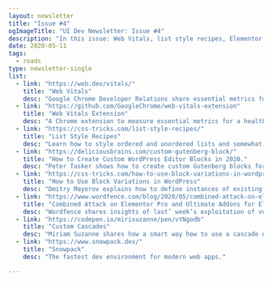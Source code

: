 ```yaml
---
layout: newsletter
title: "Issue #4"
ogImageTitle: "UI Dev Newsletter: Issue #4"
description: "In this issue: Web Vitals, list style recipes, Elementor vulnerabilities, CSS cascade usage, and more."
date: 2020-05-11
tags:
  - reads
type: newsletter-single
list:
  - link: "https://web.dev/vitals/"
    title: "Web Vitals"
    desc: "Google Chrome Developer Relations share essential metrics for a healthy site."
  - link: "https://github.com/GoogleChrome/web-vitals-extension"
    title: "Web Vitals Extension"
    desc: "A Chrome extension to measure essential metrics for a healthy site,"
  - link: "https://css-tricks.com/list-style-recipes/"
    title: "List Style Recipes"
    desc: "Learn how to style ordered and unordered lists and somewhat unusual styling situations."
  - link: "https://deliciousbrains.com/custom-gutenberg-block/"
    title: "How to Create Custom WordPress Editor Blocks in 2020."
    desc: "Peter Tasker shows how to create custom Gutenberg blocks for laying out content in WordPress."
  - link: "https://css-tricks.com/how-to-use-block-variations-in-wordpress/"
    title: "How to Use Block Variations in WordPress"
    desc: "Dmitry Mayorov explains how to define instances of existing blocks using WordPress Block Variations."
  - link: "https://www.wordfence.com/blog/2020/05/combined-attack-on-elementor-pro-and-ultimate-addons-for-elementor-puts-1-million-sites-at-risk/"
    title: "Combined Attack on Elementor Pro and Ultimate Addons for Elementor Puts 1 Million Sites at Risk"
    desc: "Wordfence shares insights of last’ week’s exploitation of vulnerabilities in two related plugins, Elementor Pro and Ultimate Addons for Elementor."
  - link: "https://codepen.io/mirisuzanne/pen/vYNgodb"
    title: "Custom Cascades"
    desc: "Miriam Suzanne shares how a smart way how to use a cascade of custom properties without worrying about the specificity."
  - link: "https://www.snowpack.dev/"
    title: "Snowpack"
    desc: "The fastest dev environment for modern web apps."

---
```

